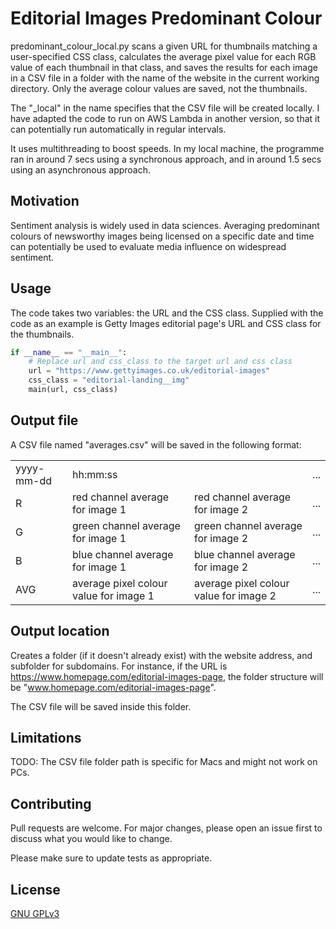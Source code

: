 # Editorial Images Predominant Colour

predominant_colour_local.py scans a given URL for thumbnails matching a user-specified CSS class, calculates the average pixel value for each RGB value of each thumbnail in that class, and saves the results  for each image in a CSV file in a folder with the name of the website in the current working directory. Only the average colour values are saved, not the thumbnails.

The "_local" in the name specifies that the CSV file will be created locally. I have adapted the code to run on AWS Lambda in another version, so that it can potentially run automatically in regular intervals.

It uses multithreading to boost speeds. In my local machine, the programme ran in around 7 secs using a synchronous approach, and in around 1.5 secs using an asynchronous approach.

## Motivation
Sentiment analysis is widely used in data sciences. Averaging predominant colours of newsworthy images being licensed 
on a specific date and time can potentially be used to evaluate media influence on widespread sentiment.

## Usage
The code takes two variables: the URL and the CSS class. Supplied with the code as an example is Getty Images editorial page's URL and CSS class for the thumbnails.

```python
if __name__ == "__main__":
    # Replace url and css_class to the target url and css class
    url = "https://www.gettyimages.co.uk/editorial-images"
    css_class = "editorial-landing__img"
    main(url, css_class)
```

## Output file
A CSV file named "averages.csv" will be saved in the following format:
 <table style="width:100%">
  <tr>
    <td>yyyy-mm-dd</td>
    <td>hh:mm:ss</td>
    <td></td>
    <td>...</td>
  </tr>
  <tr>
    <td>R</td>
    <td>red channel average for image 1</td>
    <td>red channel average for image 2</td>
    <td>...</td>
  </tr>
  <tr>
    <td>G</td>
    <td>green channel average for image 1</td>
    <td>green channel average for image 2</td>
    <td>...</td>
  </tr>
  <tr>
    <td>B</td>
    <td>blue channel average for image 1</td>
    <td>blue channel average for image 2</td>
    <td>...</td>
  </tr>
  <tr>
    <td>AVG</td>
    <td>average pixel colour value for image 1</td> 
    <td>average pixel colour value for image 2</td>
    <td>...</td>
  </tr>
</table> 


## Output location
Creates a folder (if it doesn't already exist) with the website address, and subfolder for subdomains. For instance, if the URL is https://www.homepage.com/editorial-images-page, the folder structure will be "www.homepage.com/editorial-images-page".

The CSV file will be saved inside this folder.

## Limitations
TODO: The CSV file folder path is specific for Macs and might not work on PCs.

## Contributing
Pull requests are welcome. For major changes, please open an issue first to discuss what you would like to change.

Please make sure to update tests as appropriate.

## License
[GNU GPLv3](https://choosealicense.com/licenses/gpl-3.0/)